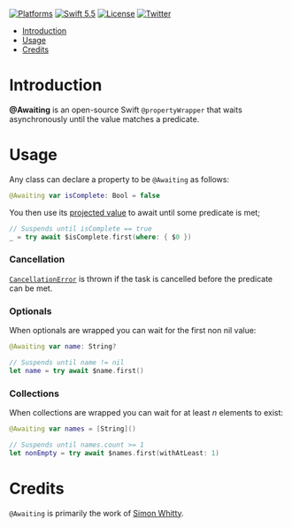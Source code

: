 [![Platforms](https://img.shields.io/badge/platforms-iOS%20|%20Mac%20|%20tvOS%20|%20Linux-lightgray.svg)]()
[![Swift 5.5](https://img.shields.io/badge/swift-5.5-red.svg?style=flat)](https://developer.apple.com/swift)
[![License](https://img.shields.io/badge/license-MIT-lightgrey.svg)](https://opensource.org/licenses/MIT)
[![Twitter](https://img.shields.io/badge/twitter-@simonwhitty-blue.svg)](http://twitter.com/simonwhitty)

- [Introduction](#introduction)
- [Usage](#usage)
- [Credits](#credits)

# Introduction

**@Awaiting** is an open-source Swift `@propertyWrapper` that waits asynchronously until the value matches a predicate.

# Usage

Any class can declare a property to be `@Awaiting` as follows:

```swift
@Awaiting var isComplete: Bool = false
```

You then use its [projected value](https://docs.swift.org/swift-book/LanguageGuide/Properties.html#ID619) to await until some predicate is met;

```swift
// Suspends until isComplete == true
_ = try await $isComplete.first(where: { $0 })
```

### Cancellation

[`CancellationError`](https://developer.apple.com/documentation/swift/cancellationerror) is thrown if the task is cancelled before the predicate can be met.

### Optionals

When optionals are wrapped you can wait for the first non nil value:

```swift
@Awaiting var name: String?

// Suspends until name != nil
let name = try await $name.first()
```

### Collections

When collections are wrapped you can wait for at least _n_ elements to exist:

```swift
@Awaiting var names = [String]()

// Suspends until names.count >= 1
let nonEmpty = try await $names.first(withAtLeast: 1)
```

# Credits

`@Awaiting` is primarily the work of [Simon Whitty](https://github.com/simonwhitty).
